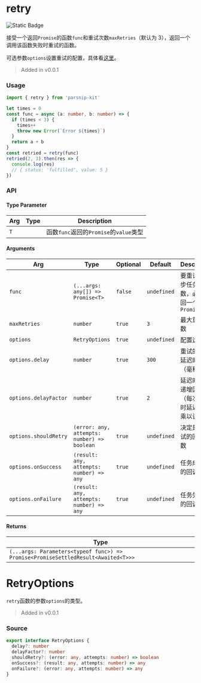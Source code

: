 # retry
![Static Badge](https://img.shields.io/badge/Coverage-100.00%-FF8C00)
      
接受一个返回`Promise`的函数`func`和重试次数`maxRetries`（默认为 3），返回一个调用该函数失败时重试的函数。

可选参数`options`设置重试的配置，具体看[这里](#retryoptions)。


> Added in v0.0.1



### Usage

```ts
import { retry } from 'parsnip-kit'

let times = 0
const func = async (a: number, b: number) => {
  if (times < 3) {
    times++
    throw new Error(`Error ${times}`)
  }
  return a + b
}
const retried = retry(func)
retried(2, 3).then(res => {
  console.log(res)
  // { status: 'fulfilled', value: 5 }
})
```


### API

#### Type Parameter

| Arg | Type | Description |
| --- | --- | --- |
| `T` | ` ` | 函数`func`返回的`Promise`的`value`类型  |

#### Arguments

| Arg | Type | Optional | Default | Description |
| --- | --- | --- | --- | --- |
| `func` | `(...args: any[]) => Promise<T>` | `false` | `undefined` | 要重试的异步任务函数，必须返回一个`Promise`  |
| `maxRetries` | `number` | `true` | `3` | 最大重试次数  |
| `options` | `RetryOptions` | `true` | `undefined` | 配置选项  |
| `options.delay` | `number` | `true` | `300` | 重试的初始延迟时间（毫秒）  |
| `options.delayFactor` | `number` | `true` | `2` | 延迟时间的递增因子（每次重试时延迟时间乘以该值）  |
| `options.shouldRetry` | `(error: any, attempts: number) => boolean` | `true` | `undefined` | 决定是否重试的回调函数  |
| `options.onSuccess` | `(result: any, attempts: number) => any` | `true` | `undefined` | 任务成功时的回调函数  |
| `options.onFailure` | `(result: any, attempts: number) => any` | `true` | `undefined` | 任务失败时的回调函数  |

#### Returns

| Type |
| ---  |
| `(...args: Parameters<typeof func>) => Promise<PromiseSettledResult<Awaited<T>>>`  |
# RetryOptions
      
`retry`函数的参数`options`的类型。

> Added in v0.0.1



### Source

```typescript
export interface RetryOptions {
  delay?: number
  delayFactor?: number
  shouldRetry?: (error: any, attempts: number) => boolean
  onSuccess?: (result: any, attempts: number) => any
  onFailure?: (error: any, attempts: number) => any
}

```